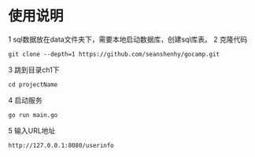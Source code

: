# 使用说明
1 sql数据放在data文件夹下，需要本地启动数据库，创建sql库表。
2 克隆代码
```
git clone --depth=1 https://github.com/seanshenhy/gocamp.git
```
3 跳到目录ch1下
```
cd projectName
```

4 启动服务
```
go run main.go
```
5 输入URL地址
```
http://127.0.0.1:8080/userinfo
```